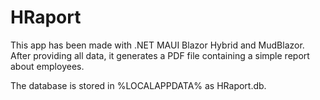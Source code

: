 # HRaport
This app has been made with .NET MAUI Blazor Hybrid and MudBlazor.
After providing all data, it generates a PDF file containing a simple report about employees.

The database is stored in %LOCALAPPDATA% as HRaport.db.
